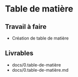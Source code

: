# Table de matière
## Travail à faire
- Création de table de matière
##  Livrables
- docs/0.table-de-matière
- docs/0.table-de-matière.md